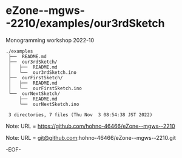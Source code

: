 # eZone--mgws--2210/examples/our3rdSketch

Monogramming workshop 2022-10

    ./examples
     ├──  README.md
     ├──  our3rdSketch/
     │   ├──  README.md
     │   └──  our3rdSketch.ino
     ├──  ourFirstSketch/
     │   ├──  README.md
     │   └──  ourFirstSketch.ino
     └──  ourNextSketch/
         ├──  README.md
         └──  ourNextSketch.ino
     
     3 directories, 7 files (Thu Nov  3 08:54:38 JST 2022)

Note: URL = https://github.com/hohno-46466/eZone--mgws--2210

Note: URL = git@github.com:hohno-46466/eZone--mgws--2210.git

-EOF-
